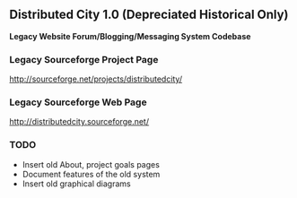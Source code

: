 ## Distributed City 1.0 (Depreciated Historical Only)
**Legacy Website Forum/Blogging/Messaging System Codebase**

### Legacy Sourceforge Project Page
http://sourceforge.net/projects/distributedcity/

### Legacy Sourceforge Web Page
http://distributedcity.sourceforge.net/

### TODO
* Insert old About, project goals pages
* Document features of the old system
* Insert old graphical diagrams
